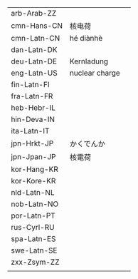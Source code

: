 | | | |
|-|-|-|
| arb-Arab-ZZ |  |  |
| cmn-Hans-CN | 核电荷 |  |
| cmn-Latn-CN | hé diànhè |  |
| dan-Latn-DK |  |  |
| deu-Latn-DE | Kernladung |  |
| eng-Latn-US | nuclear charge |  |
| fin-Latn-FI |  |  |
| fra-Latn-FR |  |  |
| heb-Hebr-IL |  |  |
| hin-Deva-IN |  |  |
| ita-Latn-IT |  |  |
| jpn-Hrkt-JP | かくでんか |  |
| jpn-Jpan-JP | 核電荷 |  |
| kor-Hang-KR |  |  |
| kor-Kore-KR |  |  |
| nld-Latn-NL |  |  |
| nob-Latn-NO |  |  |
| por-Latn-PT |  |  |
| rus-Cyrl-RU |  |  |
| spa-Latn-ES |  |  |
| swe-Latn-SE |  |  |
| zxx-Zsym-ZZ |  |  |
|  |  |  |